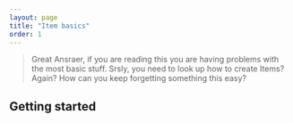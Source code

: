 ```yaml
---
layout: page
title: "Item basics"
order: 1
---
```

> Great Ansraer, if you are reading this you are having problems with the most basic stuff. Srsly, you need to look up how to create Items? Again? How can you keep forgetting something this easy?

## Getting started
